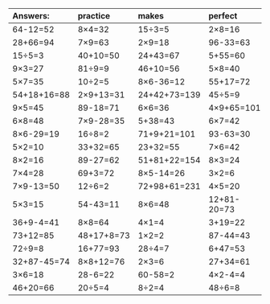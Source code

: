 | Answers: | practice | makes | perfect | ! |
| :--- | :--- | :--- | :--- | :--- |
| 64-12=52 | 8×4=32 | 15÷3=5 | 2×8=16 | 63+29+26=118 | 
| 28+66=94 | 7×9=63 | 2×9=18 | 96-33=63 | 26+58=84 | 
| 15÷5=3 | 40+10=50 | 24+43=67 | 5+55=60 | 9×8+84=156 | 
| 9×3=27 | 81÷9=9 | 46+10=56 | 5×8=40 | 9×6-32=22 | 
| 5×7=35 | 10÷2=5 | 8×6-36=12 | 55+17=72 | 6+36=42 | 
| 54+18+16=88 | 2×9+13=31 | 24+42+73=139 | 45÷5=9 | 48÷8=6 | 
| 9×5=45 | 89-18=71 | 6×6=36 | 4×9+65=101 | 40+44=84 | 
| 6×8=48 | 7×9-28=35 | 5+38=43 | 6×7=42 | 79-57=22 | 
| 8×6-29=19 | 16÷8=2 | 71+9+21=101 | 93-63=30 | 84-77=7 | 
| 5×2=10 | 33+32=65 | 23+32=55 | 7×6=42 | 12+56=68 | 
| 8×2=16 | 89-27=62 | 51+81+22=154 | 8×3=24 | 9×7=63 | 
| 7×4=28 | 69+3=72 | 8×5-14=26 | 3×2=6 | 12÷4=3 | 
| 7×9-13=50 | 12÷6=2 | 72+98+61=231 | 4×5=20 | 18+17-19=16 | 
| 5×3=15 | 54-43=11 | 8×6=48 | 12+81-20=73 | 50+23=73 | 
| 36+9-4=41 | 8×8=64 | 4×1=4 | 3+19=22 | 98-53=45 | 
| 73+12=85 | 48+17+8=73 | 1×2=2 | 87-44=43 | 94-55=39 | 
| 72÷9=8 | 16+77=93 | 28÷4=7 | 6+47=53 | 25÷5=5 | 
| 32+87-45=74 | 8×8+12=76 | 2×3=6 | 27+34=61 | 5×4=20 | 
| 3×6=18 | 28-6=22 | 60-58=2 | 4×2-4=4 | 9×2=18 | 
| 46+20=66 | 20÷5=4 | 8÷2=4 | 48÷6=8 | 31+55=86 | 
